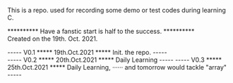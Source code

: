 This is a repo. used for recording some demo or test codes during learning C.  

********** Have a fanstic start is half to the success. **********  
Created on the 19th. Oct. 2021.  

----- V0.1 ***** 19th.Oct.2021 ***** Init. the repo. -----  
----- V0.2 ***** 20th.Oct.2021 ***** Daily Learning  -----
----- V0.3 ***** 25th.Oct.2021 ***** Daily Learning, 
······             and tomorrow would tackle "array" -----
